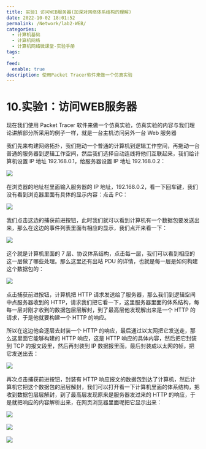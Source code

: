 ```yaml
---
title: 实验1 访问WEB服务器(加深对网络体系结构的理解)
date: 2022-10-02 18:01:52
permalink: /Network/lab2-WEB/
categories:
  - 计算机基础
  - 计算机网络
  - 计算机网络微课堂-实验手册
tags:
  - 
feed:
  enable: true
description: 使用Packet Tracer软件来做一个仿真实验
---
```



# 10.实验1：访问WEB服务器

现在我们使用 Packet Tracer 软件来做一个仿真实验，仿真实验的内容与我们理论讲解部分所采用的例子一样，就是一台主机访问另外一台 Web 服务器

<!-- more -->


我们先来构建网络拓扑，我们拖动一个普通的计算机到逻辑工作空间，再拖动一台普通的服务器到逻辑工作空间，然后我们选择自动连线将他们互联起来，我们给计算机设置 IP 地址 192.168.0.1，给服务器设置 IP 地址 192.168.0.2：

​![](https://image.peterjxl.com/blog/image-20211226154823-ywb4elv.png)​

在浏览器的地址栏里面输入服务器的 IP 地址，192.168.0.2，看一下回车键，我们没有看到浏览器里面有具体的显示内容：点击 PC：

​![](https://image.peterjxl.com/blog/image-20211226155049-xs9n2rb.png)​

我们点击这边的捕获前进按钮，此时我们就可以看到计算机有一个数据包要发送出来，那么在这边的事件列表里面有相应的显示，我们点开来看一下：

​![](https://image.peterjxl.com/blog/image-20211226155308-6be4tcb.png)​

这个就是计算机里面的 7 层、协议体系结构，点击每一层，我们可以看到相应的这一层做了哪些处理。那么这里还有出站 PDU 的详情，也就是每一层是如何构建这个数据包的：

​![](https://image.peterjxl.com/blog/image-20211226155554-5p60kag.png)​

点击捕获前进按钮，计算机把 HTTP 请求发送给了服务器，那么我们到逻辑空间中点服务器收到的 HTTP，请求我们把它看一下，这里服务器里面的体系结构，每每一层对刚才收到的数据包层层解封，到了最高层他发现解出来是一个 HTTP 的请求，于是他就要构建一个 HTTP 的响应。

所以在这边他会逐层去封装一个 HTTP 的响应，最后通过以太网把它发送走，那么这里面它能够构建的 HTTP 响应，这是 HTTP 响应的具体内容，然后把它封装到 TCP 的报文段里，然后再封装到 IP 数据报里面，最后封装成以太网的帧，把它发送出去：

​![](https://image.peterjxl.com/blog/image-20211226155612-xglv8o9.png)​

再次点击捕获前进按钮，封装有 HTTP 响应报文的数据包到达了计算机，然后计算机它把这个数据包的层层解封，我们可以打开看一下计算机里面的体系结构，把收到数据包层层解封，到了最高层发现原来是服务器发过来的 HTTP 的响应，于是就把响应的内容解析出来，在网页浏览器里面呢把它显示出来：

​![](https://image.peterjxl.com/blog/image-20211226155657-ufp9786.png)​

​![](https://image.peterjxl.com/blog/image-20211226155732-vymd7cq.png)​

​![](https://image.peterjxl.com/blog/image-20211226160532-q90wx8u.png)​
